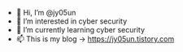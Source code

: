 - 👋 Hi, I’m @jy05un
- 👀 I’m interested in cyber security
- 🌱 I’m currently learning cyber security
- 📫 This is my blog -> https://jy05un.tistory.com
